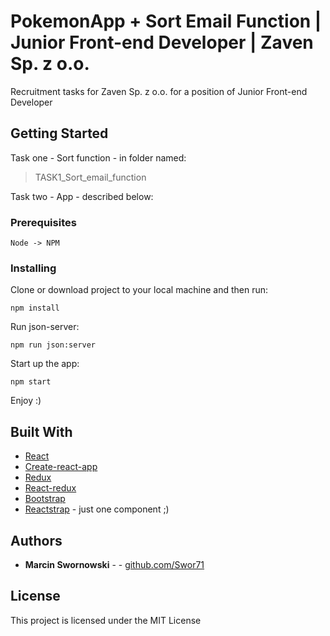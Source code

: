 # PokemonApp + Sort Email Function | Junior Front-end Developer | Zaven Sp. z o.o.

Recruitment tasks for Zaven Sp. z o.o. for a position of Junior Front-end Developer

## Getting Started

Task one - Sort function - in folder named:

> TASK1_Sort_email_function

Task two - App - described below:

### Prerequisites

```
Node -> NPM
```

### Installing

Clone or download project to your local machine and then run:

```
npm install
```

Run json-server:

```
npm run json:server
```

Start up the app:

```
npm start
```

Enjoy :)

## Built With

- [React](https://github.com/facebook/react/)
- [Create-react-app](https://github.com/facebook/create-react-app)
- [Redux](https://github.com/reduxjs/redux)
- [React-redux](https://github.com/reduxjs/react-redux)
- [Bootstrap](https://getbootstrap.com/)
- [Reactstrap](https://github.com/reactstrap/reactstrap) - just one component ;)

## Authors

- **Marcin Swornowski** - - [github.com/Swor71](https://github.com/Swor71)

## License

This project is licensed under the MIT License
